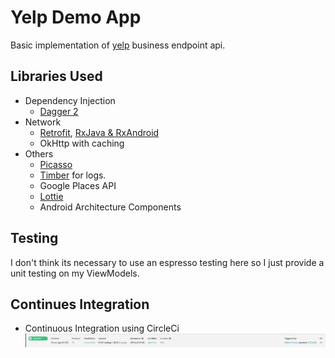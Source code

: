 # Yelp Demo App
Basic implementation of [yelp](https://www.yelp.com/developers/documentation/v3/business) business endpoint api.

## Libraries Used
- Dependency Injection
	- [Dagger 2](https://github.com/google/dagger)
- Network
	- [Retrofit](https://square.github.io/retrofit/), [RxJava & RxAndroid](https://github.com/ReactiveX/RxAndroid)
	- OkHttp with caching
- Others
	- [Picasso](https://square.github.io/picasso/)
	- [Timber](https://github.com/JakeWharton/timber) for logs.
	- Google Places API
	- [Lottie](https://lottiefiles.com/)
	- Android Architecture Components

## Testing
I  don't think its necessary to use an espresso testing here so I just provide a unit testing on my ViewModels.

## Continues Integration
* Continuous Integration using CircleCi
![](https://github.com/gilbertparreno/droid-yelp/blob/master/circle_ci_results.png)
